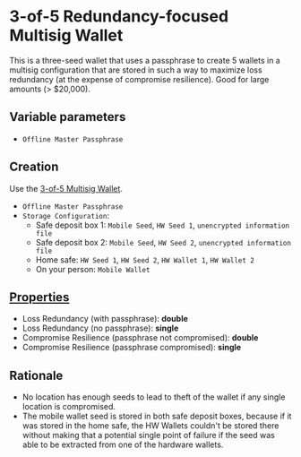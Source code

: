 # 3-of-5 Redundancy-focused Multisig Wallet

This is a three-seed wallet that uses a passphrase to create 5 wallets in a multisig configuration that are stored in such a way to maximize loss redundancy (at the expense of compromise resilience). Good for large amounts (> $20,000).

## Variable parameters

* `Offline Master Passphrase`

## Creation

Use the [3-of-5 Multisig Wallet](3-of-5-Wallet.md).

* `Offline Master Passphrase`
* `Storage Configuration`:
  * Safe deposit box 1: `Mobile Seed`, `HW Seed 1`, `unencrypted information file`
  * Safe deposit box 2: `Mobile Seed`, `HW Seed 2`, `unencrypted information file`
  * Home safe: `HW Seed 1`, `HW Seed 2`, `HW Wallet 1`, `HW Wallet 2`
  * On your person: `Mobile Wallet`

## [Properties](../misc/propertiesKey.md)

* Loss Redundancy (with passphrase): **double**
* Loss Redundancy (no passphrase): **single**
* Compromise Resilience (passphrase not compromised): **double**
* Compromise Resilience (passphrase compromised): **single**

## Rationale

* No location has enough seeds to lead to theft of the wallet if any single location is compromised.
* The mobile wallet seed is stored in both safe deposit boxes, because if it was stored in the home safe, the HW Wallets couldn't be stored there without making that a potential single point of failure if the seed was able to be extracted from one of the hardware wallets.
